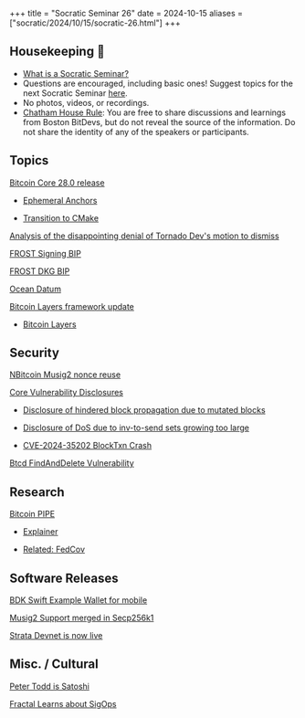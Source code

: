 +++
title = "Socratic Seminar 26"
date = 2024-10-15
aliases = ["socratic/2024/10/15/socratic-26.html"]
+++

## Housekeeping 🧹

- [What is a Socratic Seminar?](https://bitdevs.org/about#socratic-seminars)
- Questions are encouraged, including basic ones! Suggest topics for the next Socratic Seminar [here](https://github.com/0xBEEFCAF3/bostonbitdevs/issues/new).
- No photos, videos, or recordings.
- [Chatham House Rule](https://www.chathamhouse.org/about-us/chatham-house-rule): You are free to share discussions and learnings from Boston BitDevs, but do not reveal the source of the information. Do not share the identity of any of the speakers or participants.

## Topics

[Bitcoin Core 28.0 release](https://github.com/bitcoin/bitcoin/blob/5de225f5c145368f70cb5f870933bcf9df6b92c8/doc/release-notes.md)

- [Ephemeral Anchors](https://bitcoinops.org/en/topics/ephemeral-anchors/)

- [Transition to CMake](https://mailing-list.bitcoindevs.xyz/bitcoindev/6cfd5a56-84b4-4cbc-a211-dd34b8942f77n@googlegroups.com/)

[Analysis of the disappointing denial of Tornado Dev's motion to dismiss](https://www.coincenter.org/analysis-the-disappointing-denial-of-tornado-devs-motion-to-dismiss/)

[FROST Signing BIP](https://github.com/siv2r/bip-frost-signing)

[FROST DKG BIP](https://github.com/BlockstreamResearch/bip-frost-dkg)

[Ocean Datum](https://ocean.xyz/docs/datum)

[Bitcoin Layers framework update](https://nitter.privacydev.net/januszg_/status/1843765543943241912)

- [Bitcoin Layers](https://www.bitcoinlayers.org/methodology)



## Security

[NBitcoin Musig2 nonce reuse](https://github.com/MetacoSA/NBitcoin/pull/1228)

[Core Vulnerability Disclosures](https://github.com/bitcoin/bitcoin/pull/29816)

- [Disclosure of hindered block propagation due to mutated blocks](https://bitcoincore.org/en/2024/10/08/disclose-mutated-blocks-hindering-propagation/)

- [Disclosure of DoS due to inv-to-send sets growing too large](https://bitcoincore.org/en/2024/10/08/disclose-large-inv-to-send/)

- [CVE-2024-35202 BlockTxn Crash](https://bitcoincore.org/en/2024/10/08/disclose-blocktxn-crash/)

[Btcd FindAndDelete Vulnerability](https://delvingbitcoin.org/t/cve-2024-38365-public-disclosure-btcd-findanddelete-bug/1184)

## Research

[Bitcoin PIPE](https://www.allocin.it/uploads/placeholder-bitcoin.pdf)

- [Explainer](https://www.allocin.it/posts/Bitcoin-PIPEs)

- [Related: FedCov](https://rubin.io/public/pdfs/fedcov.pdf)


## Software Releases

[BDK Swift Example Wallet for mobile](https://github.com/bitcoindevkit/BDKSwiftExampleWallet)

[Musig2 Support merged in Secp256k1](https://github.com/bitcoin-core/secp256k1/pull/1479)

[Strata Devnet is now live](https://www.stratabtc.org/blog/strata-devnet-is-now-live-open-source)


## Misc. / Cultural

[Peter Todd is Satoshi](https://watcher.guru/news/hbo-documentary-claims-peter-todd-is-bitcoin-creator-satoshi-nakamoto)

[Fractal Learns about SigOps](https://x.com/mononautical/status/1839666999879680451)
